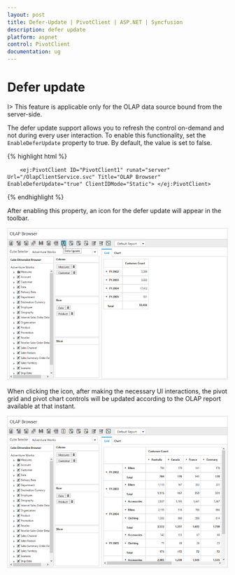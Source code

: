 ```yaml
---
layout: post
title: Defer-Update | PivotClient | ASP.NET | Syncfusion
description: defer update
platform: aspnet
control: PivotClient
documentation: ug
---
```


# Defer update

I> This feature is applicable only for the OLAP data source bound from the server-side.

The defer update support allows you to refresh the control on-demand and not during every user interaction. To enable this functionality, set the `EnableDeferUpdate` property to true. By default, the value is set to false.

{% highlight html %}

        <ej:PivotClient ID="PivotClient1" runat="server" Url="/OlapClientService.svc" Title="OLAP Browser" EnableDeferUpdate="true" ClientIDMode="Static"> </ej:PivotClient>

{% endhighlight %}

After enabling this property, an icon for the defer update will appear in the toolbar.

![Defer update in ASP NET pivot client control](Defer-Update_images/deferupdate.png)

When clicking the icon, after making the necessary UI interactions, the pivot grid and pivot chart controls will be updated according to the OLAP report available at that instant.

![Defer update view in ASP NET pivot client control](Defer-Update_images/deferupdate1.png)


